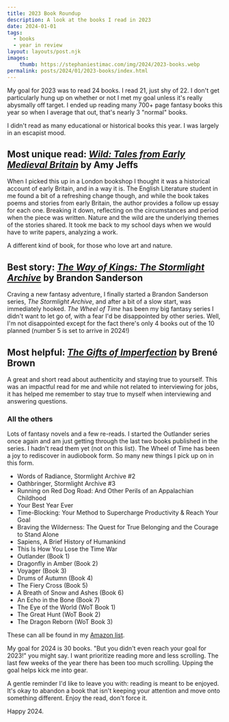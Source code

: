 ```yaml
---
title: 2023 Book Roundup
description: A look at the books I read in 2023
date: 2024-01-01
tags:
  - books
  - year in review
layout: layouts/post.njk
images:
    thumb: https://stephaniestimac.com/img/2024/2023-books.webp
permalink: posts/2024/01/2023-books/index.html
---
```


My goal for 2023 was to read 24 books. I read 21, just shy of 22. I don't get particularly hung up on whether or not I met my goal unless it's really abysmally off target. I ended up reading many 700+ page fantasy books this year so when I average that out, that's nearly 3 "normal" books. 

I didn't read as many educational or historical books this year. I was largely in an escapist mood. 

## Most unique read: [_Wild: Tales from Early Medieval Britain_](https://amzn.to/47iPM3t) by Amy Jeffs

When I picked this up in a London bookshop I thought it was a historical account of early Britain, and in a way it is. The English Literature student in me found a bit of a refreshing change though, and while the book takes poems and stories from early Britain, the author provides a follow up essay for each one. Breaking it down, reflecting on the circumstances and period when the piece was written. Nature and the wild are the underlying themes of the stories shared. It took me back to my school days when we would have to write papers, analyzing a work. 

A different kind of book, for those who love art and nature.

## Best story: [_The Way of Kings: The Stormlight Archive_](https://amzn.to/3NOQLSa) by Brandon Sanderson

Craving a new fantasy adventure, I finally started a Brandon Sanderson series, _The Stormlight Archive_, and after a bit of a slow start, was immediately hooked. _The Wheel of Time_ has been my big fantasy series I didn't want to let go of, with a fear I'd be disappointed by other series. Well, I'm not disappointed except for the fact there's only 4 books out of the 10 planned (number 5 is set to arrive in 2024!) 

## Most helpful: [_The Gifts of Imperfection_](https://amzn.to/3O9UIB9) by Brené Brown 

A great and short read about authenticity and staying true to yourself. This was an impactful read for me and while not related to interviewing for jobs, it has helped me remember to stay true to myself when interviewing and answering questions.

### All the others 

Lots of fantasy novels and a few re-reads. I started the Outlander series once again and am just getting through the last two books published in the series. I hadn't read them yet (not on this list). The Wheel of Time has been a joy to rediscover in audiobook form. So many new things I pick up on in this form. 

- Words of Radiance, Stormlight Archive #2
- Oathbringer, Stormlight Archive #3 
- Running on Red Dog Road: And Other Perils of an Appalachian Childhood
- Your Best Year Ever
- Time-Blocking: Your Method to Supercharge Productivity & Reach Your Goal
- Braving the Wilderness: The Quest for True Belonging and the Courage to Stand Alone
- Sapiens, A Brief History of Humankind 
- This Is How You Lose the Time War
- Outlander (Book 1)
- Dragonfly in Amber (Book 2)
- Voyager (Book 3)
- Drums of Autumn (Book 4)
- The Fiery Cross (Book 5)
- A Breath of Snow and Ashes (Book 6)
- An Echo in the Bone (Book 7)
- The Eye of the World (WoT Book 1)
- The Great Hunt (WoT Book 2)
- The Dragon Reborn (WoT Book 3)

These can all be found in my [Amazon list](https://www.amazon.com/shop/seaotta/list/HESZSFHH7HMV?ref_=cm_sw_r_cp_ud_aipsflist_aipsfseaotta_KJ21J9WKC49GN3YTNBS7).

My goal for 2024 is 30 books. "But you didn't even reach your goal for 2023!" you might say. I want prioritize reading more and less scrolling. The last few weeks of the year there has been too much scrolling. Upping the goal helps kick me into gear. 

A gentle reminder I'd like to leave you with: reading is meant to be enjoyed. It's okay to abandon a book that isn't keeping your attention and move onto something different. Enjoy the read, don't force it. 

Happy 2024. 
